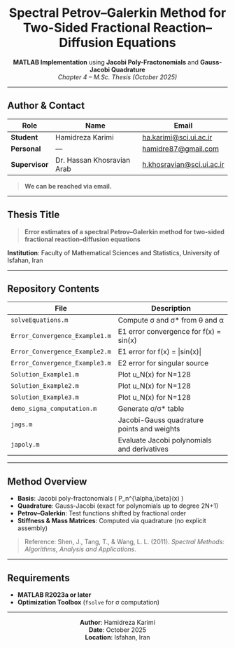 <div align="center">

# Spectral Petrov–Galerkin Method for Two-Sided Fractional Reaction–Diffusion Equations

**MATLAB Implementation** using **Jacobi Poly-Fractonomials** and **Gauss-Jacobi Quadrature**  
*Chapter 4 – M.Sc. Thesis (October 2025)*

</div>

---

## Author & Contact

| Role | Name | Email |
|------|------|-------|
| **Student** | Hamidreza Karimi | [ha.karimi@sci.ui.ac.ir](mailto:ha.karimi@sci.ui.ac.ir) |
| **Personal** | — | [hamidre87@gmail.com](mailto:hamidre87@gmail.com) |
| **Supervisor** | Dr. Hassan Khosravian Arab | [h.khosravian@sci.ui.ac.ir](mailto:h.khosravian@sci.ui.ac.ir) |

> **We can be reached via email.**

---

## Thesis Title
> **Error estimates of a spectral Petrov–Galerkin method for two-sided fractional reaction–diffusion equations**

**Institution**: Faculty of Mathematical Sciences and Statistics, University of Isfahan, Iran

---

## Repository Contents

| File | Description |
|------|-------------|
| `solveEquations.m` | Compute σ and σ* from θ and α |
| `Error_Convergence_Example1.m` | E1 error convergence for f(x) = sin(x) |
| `Error_Convergence_Example2.m` | E1 error for f(x) = \|sin(x)\| |
| `Error_Convergence_Example3.m` | E2 error for singular source |
| `Solution_Example1.m` | Plot u_N(x) for N=128 |
| `Solution_Example2.m` | Plot u_N(x) for N=128 |
| `Solution_Example3.m` | Plot u_N(x) for N=128 |
| `demo_sigma_computation.m` | Generate σ/σ* table |
| `jags.m` | Jacobi-Gauss quadrature points and weights |
| `japoly.m` | Evaluate Jacobi polynomials and derivatives |

---

## Method Overview
- **Basis**: Jacobi poly-fractonomials \( P_n^{\alpha,\beta}(x) \)
- **Quadrature**: Gauss-Jacobi (exact for polynomials up to degree 2N+1)
- **Petrov–Galerkin**: Test functions shifted by fractional order
- **Stiffness & Mass Matrices**: Computed via quadrature (no explicit assembly)

> Reference: Shen, J., Tang, T., & Wang, L. L. (2011). *Spectral Methods: Algorithms, Analysis and Applications*.

---

## Requirements
- **MATLAB R2023a or later**
- **Optimization Toolbox** (`fsolve` for σ computation)

---

<div align="center">

**Author**: Hamidreza Karimi  
**Date**: October 2025  
**Location**: Isfahan, Iran  

</div>
